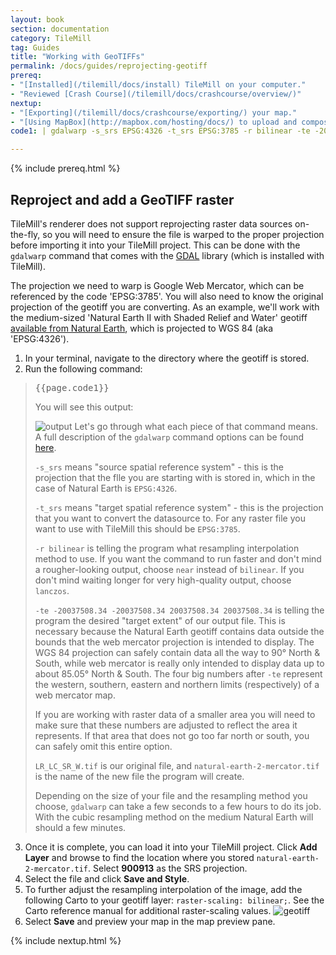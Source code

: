 ```yaml
---
layout: book
section: documentation
category: TileMill
tag: Guides
title: "Working with GeoTIFFs"
permalink: /docs/guides/reprojecting-geotiff
prereq:
- "[Installed](/tilemill/docs/install) TileMill on your computer."
- "Reviewed [Crash Course](/tilemill/docs/crashcourse/overview/)"
nextup:
- "[Exporting](/tilemill/docs/crashcourse/exporting/) your map."
- "[Using MapBox](http://mapbox.com/hosting/docs/) to upload and composite your map."
code1: | gdalwarp -s_srs EPSG:4326 -t_srs EPSG:3785 -r bilinear -te -20037508.34 -20037508.34 20037508.34 20037508.34 NE2_LR_LC_SR_W.tif natural-earth-2-mercator.tif

---
```

{% include prereq.html %}

## Reproject and add a GeoTIFF raster  

TileMill's renderer does not support reprojecting raster data sources on-the-fly, so you will need to ensure the file is warped to the proper projection before importing it into your TileMill project. This can be done with the `gdalwarp` command that comes with the [GDAL](http://www.gdal.org/) library (which is installed with TileMill).

The projection we need to warp is Google Web Mercator, which can be referenced by the code 'EPSG:3785'. You will also need to know the original projection of the geotiff you are converting. As an example, we'll work with the medium-sized 'Natural Earth II with Shaded Relief and Water' geotiff [available from Natural Earth](http://www.naturalearthdata.com/downloads/10m-natural-earth-2/10m-natural-earth-ii-with-shaded-relief-and-water/), which is projected to WGS 84 (aka 'EPSG:4326').

1. In your terminal, navigate to the directory where the geotiff is stored.  
2. Run the following command:  
><pre>{{page.code1}}</pre>
>You will see this output:
>
>![output](/tilemill/assets/pages/geotiff-process-2.png)
>Let's go through what each piece of that command means. A full description of the `gdalwarp` command options can be found [here](http://www.gdal.org/gdalwarp.html).  
> 
>`-s_srs` means "source spatial reference system" - this is the projection that the flle you are starting with is stored in, which in the case of Natural Earth is `EPSG:4326`.  
>
>`-t_srs` means "target spatial reference system" - this is the projection that you want to convert the datasource to. For any raster file you want to use with TileMill this should be `EPSG:3785`.  
>
>`-r bilinear` is telling the program what resampling interpolation method to use. If you want the command to run faster and don't mind a rougher-looking output, choose `near` instead of `bilinear`. If you don't mind waiting longer for very high-quality output, choose `lanczos`.  
>
>`-te -20037508.34 -20037508.34 20037508.34 20037508.34` is telling the program the desired "target extent" of our output file. This is necessary because the Natural Earth geotiff contains data outside the bounds that the web mercator projection is intended to display. The WGS 84 projection can safely contain data all the way to 90&deg; North & South, while web mercator is really only intended to display data up to about 85.05&deg; North & South. The four big numbers after `-te` represent the western, southern, eastern and northern limits (respectively) of a web mercator map.  
>
>If you are working with raster data of a smaller area you will need to make sure that these numbers are adjusted to reflect the area it represents. If that area that does not go too far north or south, you can safely omit this entire option.  
>
>`LR_LC_SR_W.tif` is our original file, and `natural-earth-2-mercator.tif` is the name of the new file the program will create.  
>
>Depending on the size of your file and the resampling method you choose, `gdalwarp` can take a few seconds to a few hours to do its job. With the cubic resampling method on the medium Natural Earth will should a few minutes.  
3. Once it is complete, you can load it into your TileMill project. Click **Add Layer** and browse to find the location where you stored `natural-earth-2-mercator.tif`. Select **900913** as the SRS projection. 
4. Select the file and click **Save and Style**. 
5. To further adjust the resampling interpolation of the image, add the following Carto to your geotiff layer: `raster-scaling: bilinear;`. See the Carto reference manual for additional raster-scaling values. 
![geotiff](/tilemill/assets/pages/geotiff-process-5.png)
6. Select **Save** and preview your map in the map preview pane. 

{% include nextup.html %}